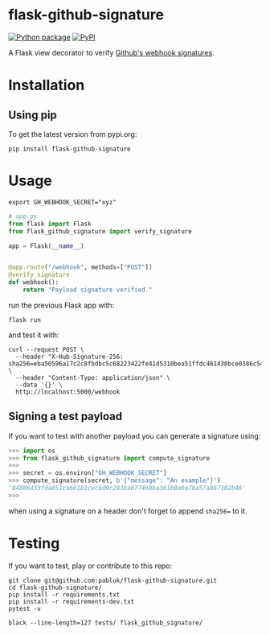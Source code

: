 # flask-github-signature

[![Python package](https://github.com/pabluk/flask-github-signature/actions/workflows/python-package.yml/badge.svg)](https://github.com/pabluk/flask-github-signature/actions/workflows/python-package.yml)
[![PyPI](https://img.shields.io/pypi/v/flask-github-signature)](https://pypi.org/project/flask-github-signature/)


A Flask view decorator to verify [Github's webhook signatures](https://docs.github.com/en/free-pro-team@latest/developers/webhooks-and-events/securing-your-webhooks).

# Installation

## Using pip

To get the latest version from pypi.org:

```console
pip install flask-github-signature
```

# Usage

```console
export GH_WEBHOOK_SECRET="xyz"
```

```python
# app.py
from flask import Flask
from flask_github_signature import verify_signature

app = Flask(__name__)


@app.route("/webhook", methods=["POST"])
@verify_signature
def webhook():
    return "Payload signature verified."
```

run the previous Flask app with:

```console
flask run
```

and test it with:

```console
curl --request POST \
  --header "X-Hub-Signature-256: sha256=eba50596a17c2c8fbdbc5c68223422fe41d5310bea51ffdc461430bce0386c54" \
  --header "Content-Type: application/json" \
  --data '{}' \
  http://localhost:5000/webhook
```

## Signing a test payload

If you want to test with another payload you can generate a signature using:
```python
>>> import os
>>> from flask_github_signature import compute_signature
>>> 
>>> secret = os.environ["GH_WEBHOOK_SECRET"]
>>> compute_signature(secret, b'{"message": "An example"}')
'04886433fda851ca66181cecbd9c283ba677468ba361b0a0a7ba57a867102b46'
>>> 
```
when using a signature on a header don't forget to append `sha256=` to it.

# Testing

If you want to test, play or contribute to this repo:

```console
git clone git@github.com:pabluk/flask-github-signature.git
cd flask-github-signature/
pip install -r requirements.txt
pip install -r requirements-dev.txt
pytest -v
```

```console
black --line-length=127 tests/ flask_github_signature/
```
